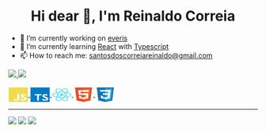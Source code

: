 <h1 align="center">Hi dear 👋, I'm Reinaldo Correia</h1>

- 🔭 I’m currently working on [everis](https://www.everis.com/global/en)
- 🌱 I’m currently learning [React](https://pt-br.reactjs.org) with [Typescript](https://www.typescriptlang.org)
- 📫 How to reach me: santosdoscorreiareinaldo@gmail.com

 <div>
  <a href="https://github.com/ReinaldoCS">
  <img height="180em" src="https://github-readme-stats.vercel.app/api?username=reinaldocs&show_icons=true&theme=radical&include_all_commits=true&count_private=true"/>
  <img height="180em" src="https://github-readme-stats.vercel.app/api/top-langs/?username=reinaldocs&layout=compact&langs_count=7&theme=radical"/>
</div>

<div style="display: inline_block"><br>
  <img align="center" alt="rei-Js" height="30" width="40" src="https://raw.githubusercontent.com/devicons/devicon/master/icons/javascript/javascript-plain.svg">
  <img align="center" alt="rei-Ts" height="30" width="40" src="https://raw.githubusercontent.com/devicons/devicon/master/icons/typescript/typescript-plain.svg">
  <img align="center" alt="rei-React" height="30" width="40" src="https://raw.githubusercontent.com/devicons/devicon/master/icons/react/react-original.svg">
  <img align="center" alt="rei-HTML" height="30" width="40" src="https://raw.githubusercontent.com/devicons/devicon/master/icons/html5/html5-original.svg">
  <img align="center" alt="rei-CSS" height="30" width="40" src="https://raw.githubusercontent.com/devicons/devicon/master/icons/css3/css3-original.svg">
</div>

---

<div>
  <a href = "mailto:santosdoscorreiareinaldo@gmail.com"><img src="https://img.shields.io/badge/-Gmail-%23333?style=for-the-badge&logo=gmail&logoColor=white" target="_blank"></a>
  <a href="https://www.linkedin.com/in/reinaldo-correia-ba19ab179/" target="_blank"><img src="https://img.shields.io/badge/-LinkedIn-%230077B5?style=for-the-badge&logo=linkedin&logoColor=white" target="_blank"></a>
    <a href="https://www.instagram.com/reinaldo3ds/" target="_blank"><img src="https://img.shields.io/badge/Instagram-E4405F?style=for-the-badge&logo=instagram&logoColor=white" target="_blank"></a>  
</div>
